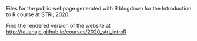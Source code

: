 Files for the public webpage generated with R blogdown for the Introduction to R course at STRI, 2020.

Find the rendered version of the website at http://tauanajc.github.io/courses/2020_stri_introR
